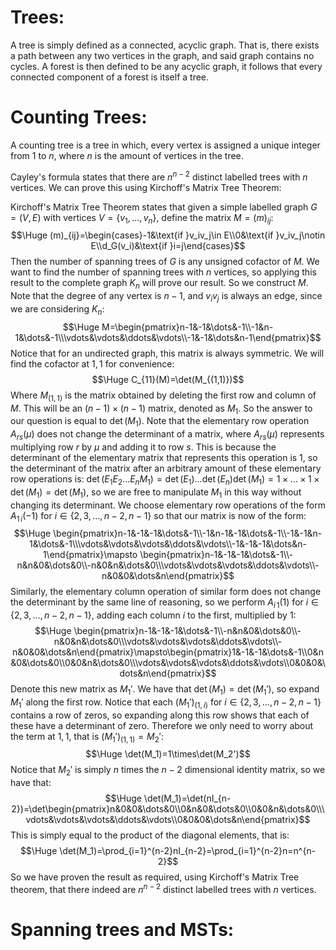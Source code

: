 # Trees:

A tree is simply defined as a connected, acyclic graph. That is, there exists a path between any two vertices in the graph, and said graph contains no cycles. A forest is then defined to be any acyclic graph, it follows that every connected component of a forest is itself a tree.

# Counting Trees:
A counting tree is a tree in which, every vertex is assigned a unique integer from $1$ to $n$, where $n$ is the amount of vertices in the tree.

Cayley's formula states that there are $n^{n-2}$ distinct labelled trees with $n$ vertices. We can prove this using Kirchoff's Matrix Tree Theorem:

Kirchoff's Matrix Tree Theorem states that given a simple labelled graph $G=(V,E)$ with vertices $V=\{v_1,\dots,v_n\}$, define the matrix $M=(m)_{ij}$:$$\Huge (m)_{ij}=\begin{cases}-1&\text{if }v_iv_j\in E\\0&\text{if }v_iv_j\notin E\\d_G(v_i)&\text{if }i=j\end{cases}$$Then the number of spanning trees of $G$ is any unsigned cofactor of $M$. We want to find the number of spanning trees with $n$ vertices, so applying this result to the complete graph $K_n$ will prove our result. So we construct $M$. Note that the degree of any vertex is $n-1$, and $v_iv_j$ is always an edge, since we are considering $K_n$:$$\Huge M=\begin{pmatrix}n-1&-1&\dots&-1\\-1&n-1&\dots&-1\\\vdots&\vdots&\ddots&\vdots\\-1&-1&\dots&n-1\end{pmatrix}$$Notice that for an undirected graph, this matrix is always symmetric. We will find the cofactor at $1,1$ for convenience:$$\Huge C_{11}(M)=\det(M_{(1,1)})$$Where $M_{(1,1)}$ is the matrix obtained by deleting the first row and column of $M$. This will be an $(n-1)\times(n-1)$ matrix, denoted as $M_1$. So the answer to our question is equal to $\det(M_1)$. Note that the elementary row operation $A_{rs}(\mu)$ does not change the determinant of a matrix, where $A_{rs}(\mu)$ represents multiplying row $r$ by $\mu$ and adding it to row $s$. This is because the determinant of the elementary matrix that represents this operation is $1$, so the determinant of the matrix after an arbitrary amount of these elementary row operations is: $\det(E_1E_2\dots E_nM_1)=\det(E_1)\dots\det(E_n)\det(M_1)=1\times\dots\times1\times\det(M_1)=\det(M_1)$, so we are free to manipulate $M_1$ in this way without changing its determinant. We choose elementary row operations of the form $A_{1\,i}(-1)$ for $i\in\{2,3,\dots,n-2,n-1\}$ so that our matrix is now of the form:
$$\Huge \begin{pmatrix}n-1&-1&-1&\dots&-1\\-1&n-1&-1&\dots&-1\\-1&-1&n-1&\dots&-1\\\vdots&\vdots&\vdots&\ddots&\vdots\\-1&-1&-1&\dots&n-1\end{pmatrix}\mapsto \begin{pmatrix}n-1&-1&-1&\dots&-1\\-n&n&0&\dots&0\\-n&0&n&\dots&0\\\vdots&\vdots&\vdots&\ddots&\vdots\\-n&0&0&\dots&n\end{pmatrix}$$
Similarly, the elementary column operation of similar form does not change the determinant by the same line of reasoning, so we perform $A_{i\,1}(1)$ for $i\in\{2,3,\dots,n-2,n-1\}$, adding each column $i$ to the first, multiplied by $1$:
$$\Huge \begin{pmatrix}n-1&-1&-1&\dots&-1\\-n&n&0&\dots&0\\-n&0&n&\dots&0\\\vdots&\vdots&\vdots&\ddots&\vdots\\-n&0&0&\dots&n\end{pmatrix}\mapsto\begin{pmatrix}1&-1&-1&\dots&-1\\0&n&0&\dots&0\\0&0&n&\dots&0\\\vdots&\vdots&\vdots&\ddots&\vdots\\0&0&0&\dots&n\end{pmatrix}$$
Denote this new matrix as $M_1'$. We have that $\det(M_1)=\det(M_1')$, so expand $M_1'$ along the first row. Notice that each $(M_1')_{(1,i)}$ for $i\in\{2,3,\dots,n-2,n-1\}$ contains a row of zeros, so expanding along this row shows that each of these have a determinant of zero. Therefore we only need to worry about the term at $1,1$, that is $(M_1')_{(1,1)}=M_2'$:$$\Huge \det(M_1)=1\times\det(M_2')$$Notice that $M_2'$ is simply $n$ times the $n-2$ dimensional identity matrix, so we have that:$$\Huge \det(M_1)=\det(nI_{n-2})=\det\begin{pmatrix}n&0&0&\dots&0\\0&n&0&\dots&0\\0&0&n&\dots&0\\\vdots&\vdots&\vdots&\ddots&\vdots\\0&0&0&\dots&n\end{pmatrix}$$This is simply equal to the product of the diagonal elements, that is:$$\Huge \det(M_1)=\prod_{i=1}^{n-2}nI_{n-2}=\prod_{i=1}^{n-2}n=n^{n-2}$$So we have proven the result as required, using Kirchoff's Matrix Tree theorem, that there indeed are $n^{n-2}$ distinct labelled trees with $n$ vertices.

# Spanning trees and MSTs:

